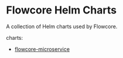 # Flowcore Helm Charts

A collection of Helm charts used by Flowcore.

charts:
- [flowcore-microservice](charts/flowcore-microservice/README.md)